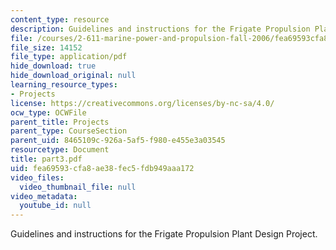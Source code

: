 ```yaml
---
content_type: resource
description: Guidelines and instructions for the Frigate Propulsion Plant Design Project.
file: /courses/2-611-marine-power-and-propulsion-fall-2006/fea69593cfa8ae38fec5fdb949aaa172_part3.pdf
file_size: 14152
file_type: application/pdf
hide_download: true
hide_download_original: null
learning_resource_types:
- Projects
license: https://creativecommons.org/licenses/by-nc-sa/4.0/
ocw_type: OCWFile
parent_title: Projects
parent_type: CourseSection
parent_uid: 8465109c-926a-5af5-f980-e455e3a03545
resourcetype: Document
title: part3.pdf
uid: fea69593-cfa8-ae38-fec5-fdb949aaa172
video_files:
  video_thumbnail_file: null
video_metadata:
  youtube_id: null
---
```

Guidelines and instructions for the Frigate Propulsion Plant Design Project.